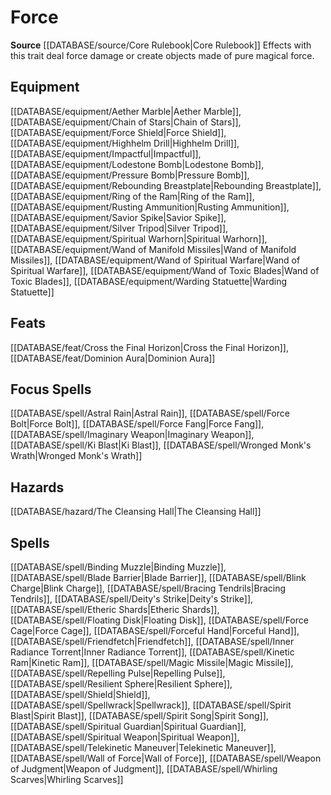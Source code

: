 ﻿---
id: '75'
name: Force
rarity: Common
rus_type_level: null
source: '[[DATABASE/source/Core Rulebook|Core Rulebook]]'
trait:
- Force
type: Trait

---
# Force

**Source** [[DATABASE/source/Core Rulebook|Core Rulebook]] 
Effects with this trait deal force damage or create objects made of pure magical force.

## Equipment

[[DATABASE/equipment/Aether Marble|Aether Marble]], [[DATABASE/equipment/Chain of Stars|Chain of Stars]], [[DATABASE/equipment/Force Shield|Force Shield]], [[DATABASE/equipment/Highhelm Drill|Highhelm Drill]], [[DATABASE/equipment/Impactful|Impactful]], [[DATABASE/equipment/Lodestone Bomb|Lodestone Bomb]], [[DATABASE/equipment/Pressure Bomb|Pressure Bomb]], [[DATABASE/equipment/Rebounding Breastplate|Rebounding Breastplate]], [[DATABASE/equipment/Ring of the Ram|Ring of the Ram]], [[DATABASE/equipment/Rusting Ammunition|Rusting Ammunition]], [[DATABASE/equipment/Savior Spike|Savior Spike]], [[DATABASE/equipment/Silver Tripod|Silver Tripod]], [[DATABASE/equipment/Spiritual Warhorn|Spiritual Warhorn]], [[DATABASE/equipment/Wand of Manifold Missiles|Wand of Manifold Missiles]], [[DATABASE/equipment/Wand of Spiritual Warfare|Wand of Spiritual Warfare]], [[DATABASE/equipment/Wand of Toxic Blades|Wand of Toxic Blades]], [[DATABASE/equipment/Warding Statuette|Warding Statuette]]

## Feats

[[DATABASE/feat/Cross the Final Horizon|Cross the Final Horizon]], [[DATABASE/feat/Dominion Aura|Dominion Aura]]

## Focus Spells

[[DATABASE/spell/Astral Rain|Astral Rain]], [[DATABASE/spell/Force Bolt|Force Bolt]], [[DATABASE/spell/Force Fang|Force Fang]], [[DATABASE/spell/Imaginary Weapon|Imaginary Weapon]], [[DATABASE/spell/Ki Blast|Ki Blast]], [[DATABASE/spell/Wronged Monk's Wrath|Wronged Monk's Wrath]]

## Hazards

[[DATABASE/hazard/The Cleansing Hall|The Cleansing Hall]]

## Spells

[[DATABASE/spell/Binding Muzzle|Binding Muzzle]], [[DATABASE/spell/Blade Barrier|Blade Barrier]], [[DATABASE/spell/Blink Charge|Blink Charge]], [[DATABASE/spell/Bracing Tendrils|Bracing Tendrils]], [[DATABASE/spell/Deity's Strike|Deity's Strike]], [[DATABASE/spell/Etheric Shards|Etheric Shards]], [[DATABASE/spell/Floating Disk|Floating Disk]], [[DATABASE/spell/Force Cage|Force Cage]], [[DATABASE/spell/Forceful Hand|Forceful Hand]], [[DATABASE/spell/Friendfetch|Friendfetch]], [[DATABASE/spell/Inner Radiance Torrent|Inner Radiance Torrent]], [[DATABASE/spell/Kinetic Ram|Kinetic Ram]], [[DATABASE/spell/Magic Missile|Magic Missile]], [[DATABASE/spell/Repelling Pulse|Repelling Pulse]], [[DATABASE/spell/Resilient Sphere|Resilient Sphere]], [[DATABASE/spell/Shield|Shield]], [[DATABASE/spell/Spellwrack|Spellwrack]], [[DATABASE/spell/Spirit Blast|Spirit Blast]], [[DATABASE/spell/Spirit Song|Spirit Song]], [[DATABASE/spell/Spiritual Guardian|Spiritual Guardian]], [[DATABASE/spell/Spiritual Weapon|Spiritual Weapon]], [[DATABASE/spell/Telekinetic Maneuver|Telekinetic Maneuver]], [[DATABASE/spell/Wall of Force|Wall of Force]], [[DATABASE/spell/Weapon of Judgment|Weapon of Judgment]], [[DATABASE/spell/Whirling Scarves|Whirling Scarves]]